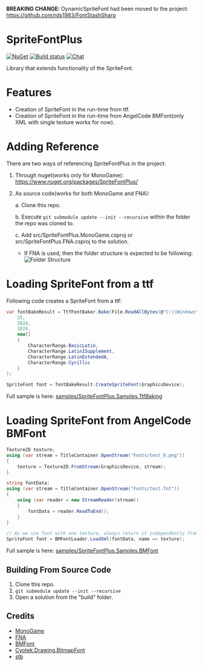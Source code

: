 **BREAKING CHANGE:** DynamicSpriteFont had been moved to the project: https://github.com/rds1983/FontStashSharp

# SpriteFontPlus
[![NuGet](https://img.shields.io/nuget/v/SpriteFontPlus.svg)](https://www.nuget.org/packages/SpriteFontPlus/) [![Build status](https://ci.appveyor.com/api/projects/status/2mbacxymarcxq4we?svg=true)](https://ci.appveyor.com/project/RomanShapiro/spritefontplus) [![Chat](https://img.shields.io/discord/628186029488340992.svg)](https://discord.gg/ZeHxhCY)

Library that extends functionality of the SpriteFont.

# Features
* Creation of SpriteFont in the run-time from ttf.
* Creation of SpriteFont in the run-time from AngelCode BMFont(only XML with single texture works for now).

# Adding Reference
There are two ways of referencing SpriteFontPlus in the project:
1. Through nuget(works only for MonoGame): https://www.nuget.org/packages/SpriteFontPlus/
2. As source code(works for both MonoGame and FNA):
    
    a. Clone this repo.
    
    b. Execute `git submodule update --init --recursive` within the folder the repo was cloned to.
    
    c. Add src/SpriteFontPlus.MonoGame.csproj or src/SpriteFontPlus.FNA.csproj to the solution.

      * If FNA is used, then the folder structure is expected to be following: ![Folder Structure](/images/FolderStructure.png)
            
# Loading SpriteFont from a ttf
Following code creates a SpriteFont from a ttf:
```c#
var fontBakeResult = TtfFontBaker.Bake(File.ReadAllBytes(@"C:\\Windows\\Fonts\arial.ttf"),
	25,
	1024,
	1024,
	new[]
	{
		CharacterRange.BasicLatin,
		CharacterRange.Latin1Supplement,
		CharacterRange.LatinExtendedA,
		CharacterRange.Cyrillic
	}
);

SpriteFont font = fontBakeResult.CreateSpriteFont(GraphicsDevice);
```
Full sample is here:
[samples/SpriteFontPlus.Samples.TtfBaking](samples/SpriteFontPlus.Samples.TtfBaking)


# Loading SpriteFont from AngelCode BMFont
```c#
Texture2D texture;
using (var stream = TitleContainer.OpenStream("Fonts/test_0.png"))
{
	texture = Texture2D.FromStream(GraphicsDevice, stream);
}

string fontData;
using (var stream = TitleContainer.OpenStream("Fonts/test.fnt"))
{
	using (var reader = new StreamReader(stream))
	{
		fontData = reader.ReadToEnd();
	}
}

// As we use font with one texture, always return it independently from requested name
SpriteFont font = BMFontLoader.LoadXml(fontData, name => texture);
```

Full sample is here:
[samples/SpriteFontPlus.Samples.BMFont](samples/SpriteFontPlus.Samples.BMFont)

## Building From Source Code
1. Clone this repo.
2. `git submodule update --init --recursive`
3. Open a solution from the "build" folder.

## Credits
* [MonoGame](http://www.monogame.net/)
* [FNA](https://github.com/FNA-XNA/FNA)
* [BMFont](https://www.angelcode.com/products/bmfont/)
* [Cyotek.Drawing.BitmapFont](https://github.com/cyotek/Cyotek.Drawing.BitmapFont)
* [stb](https://github.com/nothings/stb)
